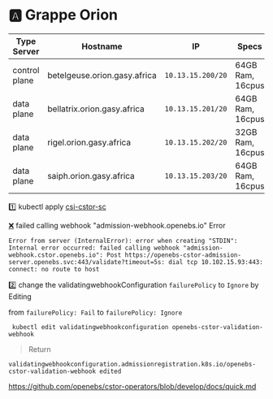 # :a: Grappe Orion

| Type Server   | Hostname                     |  IP               | Specs                 | Availability |
|---------------|------------------------------|-------------------|-----------------------|--------------|
| control plane | betelgeuse.orion.gasy.africa | `10.13.15.200/20` | 64GB Ram,      16cpus | :heavy_check_mark: |
| data plane    | bellatrix.orion.gasy.africa  | `10.13.15.201/20` | 64GB Ram,      16cpus |
| data plane    | rigel.orion.gasy.africa      | `10.13.15.202/20` | 32GB Ram,      16cpus |
| data plane    | saiph.orion.gasy.africa      | `10.13.15.203/20` | 64GB Ram,      16cpus |



:one: kubectl apply [csi-cstor-sc](csi-cstor-sc.md)

[:x:](https://github.com/openebs/openebs/issues/3046) failed calling webhook "admission-webhook.openebs.io" Error
```
Error from server (InternalError): error when creating "STDIN": Internal error occurred: failed calling webhook "admission-webhook.cstor.openebs.io": Post https://openebs-cstor-admission-server.openebs.svc:443/validate?timeout=5s: dial tcp 10.102.15.93:443: connect: no route to host
```

:two: change the validatingwebhookConfiguration `failurePolicy` to `Ignore` by Editing 

from `failurePolicy: Fail` to   `failurePolicy: Ignore`

```
 kubectl edit validatingwebhookconfiguration openebs-cstor-validation-webhook
```
> Return
```
validatingwebhookconfiguration.admissionregistration.k8s.io/openebs-cstor-validation-webhook edited
```

https://github.com/openebs/cstor-operators/blob/develop/docs/quick.md
